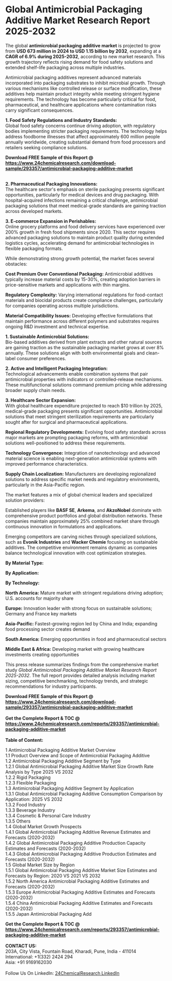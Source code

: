 <h1>Global Antimicrobial Packaging Additive Market Research Report 2025-2032</h1><p>The global <strong>antimicrobial packaging additive market</strong> is projected to grow from <strong>USD 673 million in 2024 to USD 1.15 billion by 2032</strong>, expanding at a <strong>CAGR of 6.9% during 2025-2032</strong>, according to new market research. This growth trajectory reflects rising demand for food safety solutions and extended shelf-life packaging across multiple industries.</p><p>Antimicrobial packaging additives represent advanced materials incorporated into packaging substrates to inhibit microbial growth. Through various mechanisms like controlled release or surface modification, these additives help maintain product integrity while meeting stringent hygiene requirements. The technology has become particularly critical for food, pharmaceutical, and healthcare applications where contamination risks carry significant consequences.</p><p><strong>1. Food Safety Regulations and Industry Standards:</strong><br>
Global food safety concerns continue driving adoption, with regulatory bodies implementing stricter packaging requirements. The technology helps address foodborne illnesses that affect approximately 600 million people annually worldwide, creating substantial demand from food processors and retailers seeking compliance solutions.</p><div><b>Download FREE Sample of this Report @ 
            <a href="https://www.24chemicalresearch.com/download-sample/293357/antimicrobial-packaging-additive-market">
            https://www.24chemicalresearch.com/download-sample/293357/antimicrobial-packaging-additive-market</a></b></div><br><p><strong>2. Pharmaceutical Packaging Innovations:</strong><br>
The healthcare sector's emphasis on sterile packaging presents significant opportunities, particularly for medical devices and drug packaging. With hospital-acquired infections remaining a critical challenge, antimicrobial packaging solutions that meet medical-grade standards are gaining traction across developed markets.</p><p><strong>3. E-commerce Expansion in Perishables:</strong><br>
Online grocery platforms and food delivery services have experienced over 200% growth in fresh food shipments since 2020. This sector requires advanced packaging solutions to maintain product quality during extended logistics cycles, accelerating demand for antimicrobial technologies in flexible packaging formats.</p><p>While demonstrating strong growth potential, the market faces several obstacles:</p><p><strong>Cost Premium Over Conventional Packaging:</strong> Antimicrobial additives typically increase material costs by 15-30%, creating adoption barriers in price-sensitive markets and applications with thin margins.</p><p><strong>Regulatory Complexity:</strong> Varying international regulations for food-contact materials and biocidal products create compliance challenges, particularly for companies operating across multiple jurisdictions.</p><p><strong>Material Compatibility Issues:</strong> Developing effective formulations that maintain performance across different polymers and substrates requires ongoing R&amp;D investment and technical expertise.</p><p><strong>1. Sustainable Antimicrobial Solutions:</strong><br>
Bio-based additives derived from plant extracts and other natural sources are gaining traction as the sustainable packaging market grows at over 8% annually. These solutions align with both environmental goals and clean-label consumer preferences.</p><p><strong>2. Active and Intelligent Packaging Integration:</strong><br>
Technological advancements enable combination systems that pair antimicrobial properties with indicators or controlled-release mechanisms. These multifunctional solutions command premium pricing while addressing broader supply chain needs.</p><p><strong>3. Healthcare Sector Expansion:</strong><br>
With global healthcare expenditure projected to reach $10 trillion by 2025, medical-grade packaging presents significant opportunities. Antimicrobial solutions that meet stringent sterilization requirements are particularly sought after for surgical and pharmaceutical applications.</p><p><strong>Regional Regulatory Developments:</strong> Evolving food safety standards across major markets are prompting packaging reforms, with antimicrobial solutions well-positioned to address these requirements.</p><p><strong>Technology Convergence:</strong> Integration of nanotechnology and advanced material science is enabling next-generation antimicrobial systems with improved performance characteristics.</p><p><strong>Supply Chain Localization:</strong> Manufacturers are developing regionalized solutions to address specific market needs and regulatory environments, particularly in the Asia-Pacific region.</p><p>The market features a mix of global chemical leaders and specialized solution providers:</p><p>Established players like <strong>BASF SE</strong>, <strong>Arkema</strong>, and <strong>AkzoNobel</strong> dominate with comprehensive product portfolios and global distribution networks. These companies maintain approximately 25% combined market share through continuous innovation in formulations and applications.</p><p>Emerging competitors are carving niches through specialized solutions, such as <strong>Evonik Industries</strong> and <strong>Wacker Chemie</strong> focusing on sustainable additives. The competitive environment remains dynamic as companies balance technological innovation with cost optimization strategies.</p><p><strong>By Material Type:</strong></p><p><strong>By Application:</strong></p><p><strong>By Technology:</strong></p><p><strong>North America:</strong> Mature market with stringent regulations driving adoption; U.S. accounts for majority share</p><p><strong>Europe:</strong> Innovation leader with strong focus on sustainable solutions; Germany and France key markets</p><p><strong>Asia-Pacific:</strong> Fastest-growing region led by China and India; expanding food processing sector creates demand</p><p><strong>South America:</strong> Emerging opportunities in food and pharmaceutical sectors</p><p><strong>Middle East &amp; Africa:</strong> Developing market with growing healthcare investments creating opportunities</p><p>This press release summarizes findings from the comprehensive market study <em>Global Antimicrobial Packaging Additive Market Research Report 2025-2032</em>. The full report provides detailed analysis including market sizing, competitive benchmarking, technology trends, and strategic recommendations for industry participants.</p><div><b>Download FREE Sample of this Report @ 
            <a href="https://www.24chemicalresearch.com/download-sample/293357/antimicrobial-packaging-additive-market">
            https://www.24chemicalresearch.com/download-sample/293357/antimicrobial-packaging-additive-market</a></b></div><br><div><b>Get the Complete Report & TOC @ 
            <a href="https://www.24chemicalresearch.com/reports/293357/antimicrobial-packaging-additive-market">
            https://www.24chemicalresearch.com/reports/293357/antimicrobial-packaging-additive-market</a></b></div><br>
            <b>Table of Content:</b><p>1 Antimicrobial Packaging Additive Market Overview<br />
    1.1 Product Overview and Scope of Antimicrobial Packaging Additive<br />
    1.2 Antimicrobial Packaging Additive Segment by Type<br />
        1.2.1 Global Antimicrobial Packaging Additive Market Size Growth Rate Analysis by Type 2025 VS 2032<br />
        1.2.2 Rigid Packaging<br />
        1.2.3 Flexible Packaging<br />
    1.3 Antimicrobial Packaging Additive Segment by Application<br />
        1.3.1 Global Antimicrobial Packaging Additive Consumption Comparison by Application: 2025 VS 2032<br />
        1.3.2 Food Industry<br />
        1.3.3 Beverage Industry<br />
        1.3.4 Cosmetic & Personal Care Industry<br />
        1.3.5 Others<br />
    1.4 Global Market Growth Prospects<br />
        1.4.1 Global Antimicrobial Packaging Additive Revenue Estimates and Forecasts (2020-2032)<br />
        1.4.2 Global Antimicrobial Packaging Additive Production Capacity Estimates and Forecasts (2020-2032)<br />
        1.4.3 Global Antimicrobial Packaging Additive Production Estimates and Forecasts (2020-2032)<br />
    1.5 Global Market Size by Region<br />
        1.5.1 Global Antimicrobial Packaging Additive Market Size Estimates and Forecasts by Region: 2020 VS 2021 VS 2032<br />
        1.5.2 North America Antimicrobial Packaging Additive Estimates and Forecasts (2020-2032)<br />
        1.5.3 Europe Antimicrobial Packaging Additive Estimates and Forecasts (2020-2032)<br />
        1.5.4 China Antimicrobial Packaging Additive Estimates and Forecasts (2020-2032)<br />
        1.5.5 Japan Antimicrobial Packaging Add</p><div><b>Get the Complete Report & TOC @ 
            <a href="https://www.24chemicalresearch.com/reports/293357/antimicrobial-packaging-additive-market">
            https://www.24chemicalresearch.com/reports/293357/antimicrobial-packaging-additive-market</a></b></div><br><b>CONTACT US:</b><br>
            203A, City Vista, Fountain Road, Kharadi, Pune, India - 411014<br>
            International: +1(332) 2424 294<br>
            Asia: +91 9169162030 <br><br>
            Follow Us On LinkedIn: <a href="https://www.linkedin.com/company/24chemicalresearch/">24ChemicalResearch LinkedIn</a>